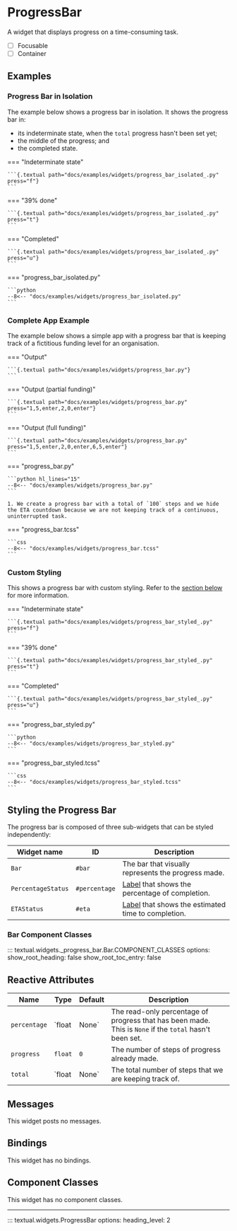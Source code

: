 # ProgressBar


A widget that displays progress on a time-consuming task.

- [ ] Focusable
- [ ] Container

## Examples

### Progress Bar in Isolation

The example below shows a progress bar in isolation.
It shows the progress bar in:

 - its indeterminate state, when the `total` progress hasn't been set yet;
 - the middle of the progress; and
 - the completed state.

=== "Indeterminate state"

    ```{.textual path="docs/examples/widgets/progress_bar_isolated_.py" press="f"}
    ```

=== "39% done"

    ```{.textual path="docs/examples/widgets/progress_bar_isolated_.py" press="t"}
    ```

=== "Completed"

    ```{.textual path="docs/examples/widgets/progress_bar_isolated_.py" press="u"}
    ```

=== "progress_bar_isolated.py"

    ```python
    --8<-- "docs/examples/widgets/progress_bar_isolated.py"
    ```

### Complete App Example

The example below shows a simple app with a progress bar that is keeping track of a fictitious funding level for an organisation.

=== "Output"

    ```{.textual path="docs/examples/widgets/progress_bar.py"}
    ```

=== "Output (partial funding)"

    ```{.textual path="docs/examples/widgets/progress_bar.py" press="1,5,enter,2,0,enter"}
    ```

=== "Output (full funding)"

    ```{.textual path="docs/examples/widgets/progress_bar.py" press="1,5,enter,2,0,enter,6,5,enter"}
    ```

=== "progress_bar.py"

    ```python hl_lines="15"
    --8<-- "docs/examples/widgets/progress_bar.py"
    ```

    1. We create a progress bar with a total of `100` steps and we hide the ETA countdown because we are not keeping track of a continuous, uninterrupted task.

=== "progress_bar.tcss"

    ```css
    --8<-- "docs/examples/widgets/progress_bar.tcss"
    ```


### Custom Styling

This shows a progress bar with custom styling.
Refer to the [section below](#styling-the-progress-bar) for more information.

=== "Indeterminate state"

    ```{.textual path="docs/examples/widgets/progress_bar_styled_.py" press="f"}
    ```

=== "39% done"

    ```{.textual path="docs/examples/widgets/progress_bar_styled_.py" press="t"}
    ```

=== "Completed"

    ```{.textual path="docs/examples/widgets/progress_bar_styled_.py" press="u"}
    ```

=== "progress_bar_styled.py"

    ```python
    --8<-- "docs/examples/widgets/progress_bar_styled.py"
    ```

=== "progress_bar_styled.tcss"

    ```css
    --8<-- "docs/examples/widgets/progress_bar_styled.tcss"
    ```

## Styling the Progress Bar

The progress bar is composed of three sub-widgets that can be styled independently:

| Widget name        | ID            | Description                                                      |
| ------------------ | ------------- | ---------------------------------------------------------------- |
| `Bar`              | `#bar`        | The bar that visually represents the progress made.              |
| `PercentageStatus` | `#percentage` | [Label](./label.md) that shows the percentage of completion.     |
| `ETAStatus`        | `#eta`        | [Label](./label.md) that shows the estimated time to completion. |

### Bar Component Classes

::: textual.widgets._progress_bar.Bar.COMPONENT_CLASSES
    options:
      show_root_heading: false
      show_root_toc_entry: false

## Reactive Attributes

| Name         | Type    | Default | Description                                                                                             |
| ------------ | ------- | ------- | ------------------------------------------------------------------------------------------------------- |
| `percentage` | `float  | None`   | The read-only percentage of progress that has been made. This is `None` if the `total` hasn't been set. |
| `progress`   | `float` | `0`     | The number of steps of progress already made.                                                           |
| `total`      | `float  | None`   | The total number of steps that we are keeping track of.                                                 |

## Messages

This widget posts no messages.

## Bindings

This widget has no bindings.

## Component Classes

This widget has no component classes.

---

::: textual.widgets.ProgressBar
    options:
      heading_level: 2
